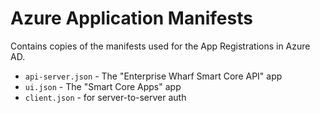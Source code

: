 Azure Application Manifests
===========================
Contains copies of the manifests used for the App Registrations in Azure AD.

  - `api-server.json` - The "Enterprise Wharf Smart Core API" app
  - `ui.json` - The "Smart Core Apps" app
  - `client.json` - for server-to-server auth